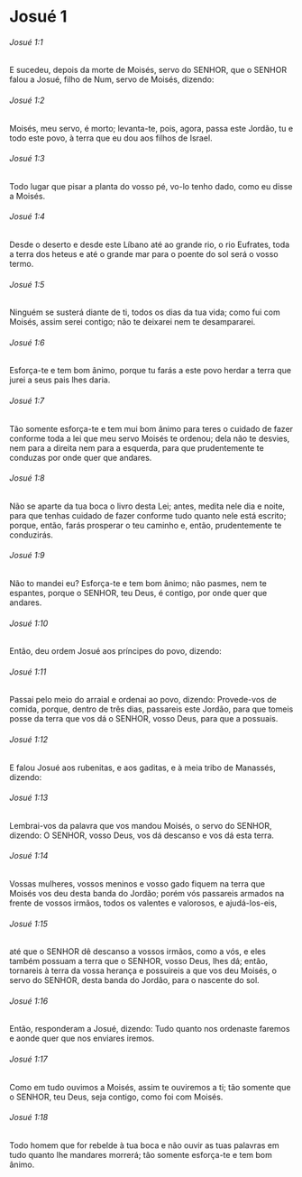 # Josué 1

###### Josué 1:1

E sucedeu, depois da morte de Moisés, servo do SENHOR, que o SENHOR falou a Josué, filho de Num, servo de Moisés, dizendo:

###### Josué 1:2

Moisés, meu servo, é morto; levanta-te, pois, agora, passa este Jordão, tu e todo este povo, à terra que eu dou aos filhos de Israel.

###### Josué 1:3

Todo lugar que pisar a planta do vosso pé, vo-lo tenho dado, como eu disse a Moisés.

###### Josué 1:4

Desde o deserto e desde este Líbano até ao grande rio, o rio Eufrates, toda a terra dos heteus e até o grande mar para o poente do sol será o vosso termo.

###### Josué 1:5

Ninguém se susterá diante de ti, todos os dias da tua vida; como fui com Moisés, assim serei contigo; não te deixarei nem te desampararei.

###### Josué 1:6

Esforça-te e tem bom ânimo, porque tu farás a este povo herdar a terra que jurei a seus pais lhes daria.

###### Josué 1:7

Tão somente esforça-te e tem mui bom ânimo para teres o cuidado de fazer conforme toda a lei que meu servo Moisés te ordenou; dela não te desvies, nem para a direita nem para a esquerda, para que prudentemente te conduzas por onde quer que andares.

###### Josué 1:8

Não se aparte da tua boca o livro desta Lei; antes, medita nele dia e noite, para que tenhas cuidado de fazer conforme tudo quanto nele está escrito; porque, então, farás prosperar o teu caminho e, então, prudentemente te conduzirás.

###### Josué 1:9

Não to mandei eu? Esforça-te e tem bom ânimo; não pasmes, nem te espantes, porque o SENHOR, teu Deus, é contigo, por onde quer que andares.

###### Josué 1:10

Então, deu ordem Josué aos príncipes do povo, dizendo:

###### Josué 1:11

Passai pelo meio do arraial e ordenai ao povo, dizendo: Provede-vos de comida, porque, dentro de três dias, passareis este Jordão, para que tomeis posse da terra que vos dá o SENHOR, vosso Deus, para que a possuais.

###### Josué 1:12

E falou Josué aos rubenitas, e aos gaditas, e à meia tribo de Manassés, dizendo:

###### Josué 1:13

Lembrai-vos da palavra que vos mandou Moisés, o servo do SENHOR, dizendo: O SENHOR, vosso Deus, vos dá descanso e vos dá esta terra.

###### Josué 1:14

Vossas mulheres, vossos meninos e vosso gado fiquem na terra que Moisés vos deu desta banda do Jordão; porém vós passareis armados na frente de vossos irmãos, todos os valentes e valorosos, e ajudá-los-eis,

###### Josué 1:15

até que o SENHOR dê descanso a vossos irmãos, como a vós, e eles também possuam a terra que o SENHOR, vosso Deus, lhes dá; então, tornareis à terra da vossa herança e possuireis a que vos deu Moisés, o servo do SENHOR, desta banda do Jordão, para o nascente do sol.

###### Josué 1:16

Então, responderam a Josué, dizendo: Tudo quanto nos ordenaste faremos e aonde quer que nos enviares iremos.

###### Josué 1:17

Como em tudo ouvimos a Moisés, assim te ouviremos a ti; tão somente que o SENHOR, teu Deus, seja contigo, como foi com Moisés.

###### Josué 1:18

Todo homem que for rebelde à tua boca e não ouvir as tuas palavras em tudo quanto lhe mandares morrerá; tão somente esforça-te e tem bom ânimo.

